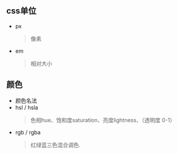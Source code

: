 ## css单位
- px
  >像素
- em
  >相对大小
  
## 颜色
- 颜色名法
- hsl / hsla
  >色相hue、饱和度saturation、亮度lightness、（透明度 0-1）
- rgb / rgba
  >红绿蓝三色混合调色.
